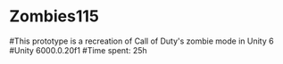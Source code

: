 # Zombies115
#This prototype is a recreation of Call of Duty's zombie mode in Unity 6
#Unity 6000.0.20f1
#Time spent: 25h